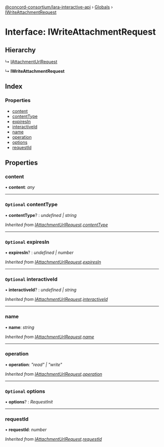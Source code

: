 [@concord-consortium/lara-interactive-api](../README.md) › [Globals](../globals.md) › [IWriteAttachmentRequest](iwriteattachmentrequest.md)

# Interface: IWriteAttachmentRequest

## Hierarchy

  ↳ [IAttachmentUrlRequest](iattachmenturlrequest.md)

  ↳ **IWriteAttachmentRequest**

## Index

### Properties

* [content](iwriteattachmentrequest.md#content)
* [contentType](iwriteattachmentrequest.md#optional-contenttype)
* [expiresIn](iwriteattachmentrequest.md#optional-expiresin)
* [interactiveId](iwriteattachmentrequest.md#optional-interactiveid)
* [name](iwriteattachmentrequest.md#name)
* [operation](iwriteattachmentrequest.md#operation)
* [options](iwriteattachmentrequest.md#optional-options)
* [requestId](iwriteattachmentrequest.md#requestid)

## Properties

###  content

• **content**: *any*

___

### `Optional` contentType

• **contentType**? : *undefined | string*

*Inherited from [IAttachmentUrlRequest](iattachmenturlrequest.md).[contentType](iattachmenturlrequest.md#optional-contenttype)*

___

### `Optional` expiresIn

• **expiresIn**? : *undefined | number*

*Inherited from [IAttachmentUrlRequest](iattachmenturlrequest.md).[expiresIn](iattachmenturlrequest.md#optional-expiresin)*

___

### `Optional` interactiveId

• **interactiveId**? : *undefined | string*

*Inherited from [IAttachmentUrlRequest](iattachmenturlrequest.md).[interactiveId](iattachmenturlrequest.md#optional-interactiveid)*

___

###  name

• **name**: *string*

*Inherited from [IAttachmentUrlRequest](iattachmenturlrequest.md).[name](iattachmenturlrequest.md#name)*

___

###  operation

• **operation**: *"read" | "write"*

*Inherited from [IAttachmentUrlRequest](iattachmenturlrequest.md).[operation](iattachmenturlrequest.md#operation)*

___

### `Optional` options

• **options**? : *RequestInit*

___

###  requestId

• **requestId**: *number*

*Inherited from [IAttachmentUrlRequest](iattachmenturlrequest.md).[requestId](iattachmenturlrequest.md#requestid)*
